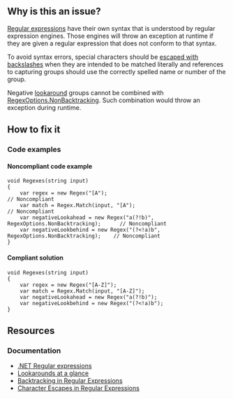 ## Why is this an issue?
 
[Regular expressions](https://learn.microsoft.com/en-us/dotnet/standard/base-types/regular-expressions) have their own syntax that is understood by regular expression engines. Those engines will throw an exception at runtime if they are given a regular expression that does not conform to that syntax.
 
To avoid syntax errors, special characters should be [escaped with backslashes](https://learn.microsoft.com/en-us/dotnet/standard/base-types/character-escapes-in-regular-expressions) when they are intended to be matched literally and references to capturing groups should use the correctly spelled name or number of the group.
 
Negative [lookaround](https://learn.microsoft.com/en-us/dotnet/standard/base-types/regular-expression-language-quick-reference#lookarounds-at-a-glance) groups cannot be combined with [RegexOptions.NonBacktracking](https://learn.microsoft.com/en-us/dotnet/standard/base-types/backtracking-in-regular-expressions). Such combination would throw an exception during runtime.
 
## How to fix it
 
### Code examples
 
#### Noncompliant code example

    void Regexes(string input)
    {
        var regex = new Regex("[A");                                                    // Noncompliant
        var match = Regex.Match(input, "[A");                                           // Noncompliant
        var negativeLookahead = new Regex("a(?!b)", RegexOptions.NonBacktracking);      // Noncompliant
        var negativeLookbehind = new Regex("(?<!a)b", RegexOptions.NonBacktracking);    // Noncompliant
    }

#### Compliant solution

    void Regexes(string input)
    {
        var regex = new Regex("[A-Z]");
        var match = Regex.Match(input, "[A-Z]");
        var negativeLookahead = new Regex("a(?!b)");
        var negativeLookbehind = new Regex("(?<!a)b");
    }

## Resources
 
### Documentation
 
- [.NET Regular expressions](https://learn.microsoft.com/en-us/dotnet/standard/base-types/regular-expressions)
- [Lookarounds
  at a glance](https://learn.microsoft.com/en-us/dotnet/standard/base-types/regular-expression-language-quick-reference#lookarounds-at-a-glance)
- [Backtracking in Regular
  Expressions](https://learn.microsoft.com/en-us/dotnet/standard/base-types/backtracking-in-regular-expressions)
- [Character Escapes in Regular
  Expressions](https://learn.microsoft.com/en-us/dotnet/standard/base-types/character-escapes-in-regular-expressions)